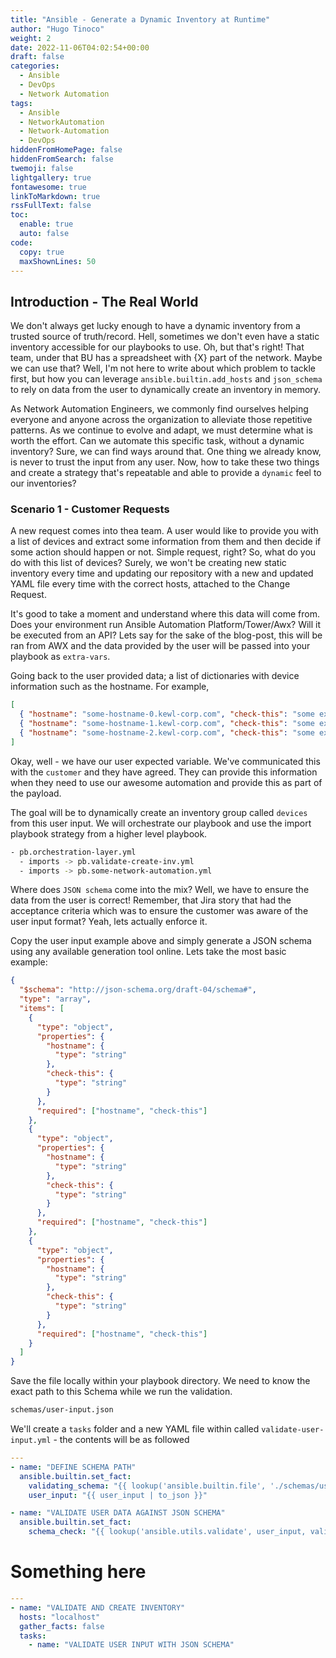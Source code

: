 ```yaml
---
title: "Ansible - Generate a Dynamic Inventory at Runtime"
author: "Hugo Tinoco"
weight: 2
date: 2022-11-06T04:02:54+00:00
draft: false
categories:
  - Ansible
  - DevOps
  - Network Automation
tags:
  - Ansible
  - NetworkAutomation
  - Network-Automation
  - DevOps
hiddenFromHomePage: false
hiddenFromSearch: false
twemoji: false
lightgallery: true
fontawesome: true
linkToMarkdown: true
rssFullText: false
toc:
  enable: true
  auto: false
code:
  copy: true
  maxShownLines: 50
---
```


## Introduction - The Real World

We don't always get lucky enough to have a dynamic inventory from a trusted source of truth/record. Hell, sometimes we don't even have a static inventory accessible for our playbooks to use. Oh, but that's right! That team, under that BU has a spreadsheet with {X} part of the network. Maybe we can use that? Well, I'm not here to write about which problem to tackle first, but how you can leverage `ansible.builtin.add_hosts` and `json_schema` to rely on data from the user to dynamically create an inventory in memory.

As Network Automation Engineers, we commonly find ourselves helping everyone and anyone across the organization to alleviate those repetitive patterns. As we continue to evolve and adapt, we must determine what is worth the effort. Can we automate this specific task, without a dynamic inventory? Sure, we can find ways around that. One thing we already know, is never to trust the input from any user. Now, how to take these two things and create a strategy that's repeatable and able to provide a `dynamic` feel to our inventories?

### Scenario 1 - Customer Requests

A new request comes into thea team. A user would like to provide you with a list of devices and extract some information from them and then decide if some action should happen or not. Simple request, right? So, what do you do with this list of devices? Surely, we won't be creating new static inventory every time and updating our repository with a new and updated YAML file every time with the correct hosts, attached to the Change Request.

It's good to take a moment and understand where this data will come from. Does your environment run Ansible Automation Platform/Tower/Awx? Will it be executed from an API? Lets say for the sake of the blog-post, this will be ran from AWX and the data provided by the user will be passed into your playbook as `extra-vars`.

Going back to the user provided data; a list of dictionaries with device information such as the hostname. For example,

```json
[
  { "hostname": "some-hostname-0.kewl-corp.com", "check-this": "some expected value" },
  { "hostname": "some-hostname-1.kewl-corp.com", "check-this": "some expected value" },
  { "hostname": "some-hostname-2.kewl-corp.com", "check-this": "some expected value" }
]
```

Okay, well - we have our user expected variable. We've communicated this with the `customer` and they have agreed. They can provide this information when they need to use our awesome automation and provide this as part of the payload.

The goal will be to dynamically create an inventory group called `devices` from this user input. We will orchestrate our playbook and use the import playbook strategy from a higher level playbook.

```bash
- pb.orchestration-layer.yml
  - imports -> pb.validate-create-inv.yml
  - imports -> pb.some-network-automation.yml
```

Where does `JSON schema` come into the mix? Well, we have to ensure the data from the user is correct! Remember, that Jira story that had the acceptance criteria which was to ensure the customer was aware of the user input format? Yeah, lets actually enforce it.

Copy the user input example above and simply generate a JSON schema using any available generation tool online. Lets take the most basic example:

```json
{
  "$schema": "http://json-schema.org/draft-04/schema#",
  "type": "array",
  "items": [
    {
      "type": "object",
      "properties": {
        "hostname": {
          "type": "string"
        },
        "check-this": {
          "type": "string"
        }
      },
      "required": ["hostname", "check-this"]
    },
    {
      "type": "object",
      "properties": {
        "hostname": {
          "type": "string"
        },
        "check-this": {
          "type": "string"
        }
      },
      "required": ["hostname", "check-this"]
    },
    {
      "type": "object",
      "properties": {
        "hostname": {
          "type": "string"
        },
        "check-this": {
          "type": "string"
        }
      },
      "required": ["hostname", "check-this"]
    }
  ]
}
```

Save the file locally within your playbook directory. We need to know the exact path to this Schema while we run the validation.

```bash
schemas/user-input.json
```

We'll create a `tasks` folder and a new YAML file within called `validate-user-input.yml` - the contents will be as followed

```yaml
---
- name: "DEFINE SCHEMA PATH"
  ansible.builtin.set_fact:
    validating_schema: "{{ lookup('ansible.builtin.file', './schemas/user-input.json')}}"
    user_input: "{{ user_input | to_json }}"

- name: "VALIDATE USER DATA AGAINST JSON SCHEMA"
  ansible.builtin.set_fact:
    schema_check: "{{ lookup('ansible.utils.validate', user_input, validating_schema, engine='ansible.utils.jsonschema' }}"
```

# Something here

```yaml
---
- name: "VALIDATE AND CREATE INVENTORY"
  hosts: "localhost"
  gather_facts: false
  tasks:
    - name: "VALIDATE USER INPUT WITH JSON SCHEMA"
```

